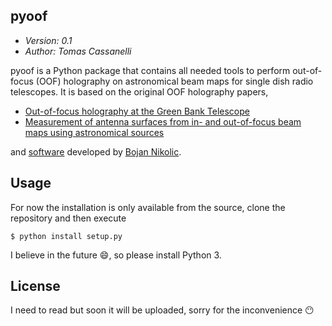 pyoof
-----

* *Version: 0.1*
* *Author: Tomas Cassanelli*

pyoof is a Python package that contains all needed tools to perform out-of-focus (OOF) holography on astronomical beam maps for single dish radio telescopes. It is based on the original OOF holography papers,

* [Out-of-focus holography at the Green Bank Telescope](https://www.aanda.org/articles/aa/ps/2007/14/aa5765-06.ps.gz)
* [Measurement of antenna surfaces from in- and out-of-focus beam maps using astronomical sources](https://www.aanda.org/articles/aa/ps/2007/14/aa5603-06.ps.gz)

and [software](https://github.com/bnikolic/oof) developed by [Bojan Nikolic](http://www.mrao.cam.ac.uk/~bn204/oof/).


Usage
-----
For now the installation is only available from the source, clone the repository and then execute

```
$ python install setup.py
```

I believe in the future :smile:, so please install Python 3.

License
-------

I need to read but soon it will be uploaded, sorry for the inconvenience :no_mouth:
